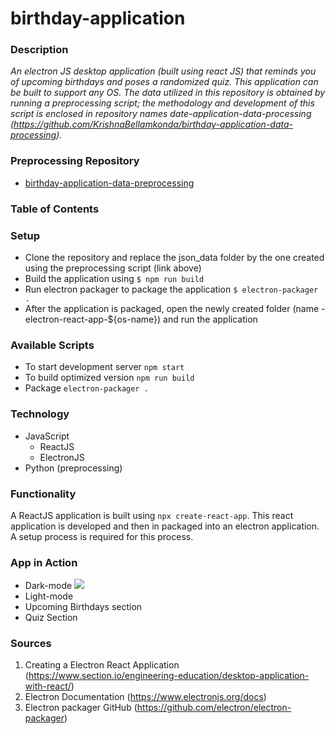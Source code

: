 # birthday-application

### Description 
*An electron JS desktop application (built using react JS) that reminds you of upcoming birthdays and poses a randomized quiz. This application can be built to support any OS. The data utilized in this repository is obtained by running a preprocessing script; the methodology and development of this script is enclosed in repository names date-application-data-processing (https://github.com/KrishnaBellamkonda/birthday-application-data-processing).*

### Preprocessing Repository 
* [birthday-application-data-preprocessing](https://github.com/KrishnaBellamkonda/birthday-application-data-processing)

### Table of Contents

### Setup 
* Clone the repository and replace the json_data folder by the one created using the preprocessing script (link above)
* Build the application using 
```$ npm run build```
* Run electron packager to package the application 
```$ electron-packager .```
* After the application is packaged, open the newly created folder (name - electron-react-app-${os-name}) and run the application

### Available Scripts
* To start development server
```npm start``` 
* To build optimized version 
```npm run build```
* Package 
```electron-packager .```

### Technology 
* JavaScript 
  - ReactJS 
  - ElectronJS
* Python (preprocessing)


### Functionality 
A ReactJS application is built using `npx create-react-app`. This react application is developed and then in packaged into an electron application. A setup process is required for this process.


### App in Action
* Dark-mode 
<img src="./images/dark-mode.png"><img/>
* Light-mode
* Upcoming Birthdays section 
* Quiz Section 


### Sources 
1) Creating a Electron React Application (https://www.section.io/engineering-education/desktop-application-with-react/)
2) Electron Documentation (https://www.electronjs.org/docs)
3) Electron packager GitHub (https://github.com/electron/electron-packager)

